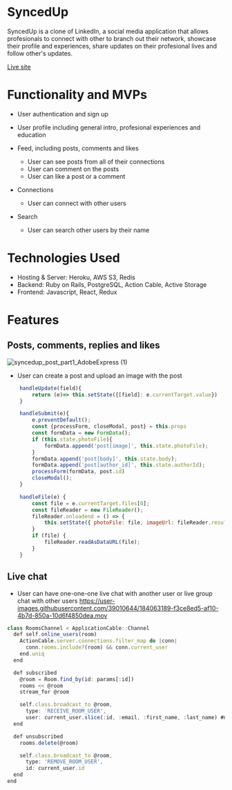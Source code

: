 # SyncedUp

SyncedUp is a clone of LinkedIn, a social media application that allows profesionals to connect with other to branch out their network, showcase their profile and experiences, share updates on their profesional lives and follow other's updates. 

[Live site](https://syncedup1.herokuapp.com/#/)

# Functionality and MVPs

* User authentication and sign up

* User profile including general intro, profesional experiences and education

* Feed, including posts, comments and likes 
    * User can see posts from all of their connections
    * User can comment on the posts
    * User can like a post or a comment 
* Connections 
    * User can connect with other users
* Search
    * User can search other users by their name

# Technologies Used

* Hosting & Server: Heroku, AWS S3, Redis
* Backend: Ruby on Rails, PostgreSQL, Action Cable, Active Storage
* Frontend: Javascript, React, Redux

 # Features
 ## Posts, comments, replies and likes
![syncedup_post_part1_AdobeExpress (1)](https://user-images.githubusercontent.com/39010644/184062647-c27e1f6f-5ab7-49f0-9ad8-f08f947b56c5.gif)
* User can create a post and upload an image with the post
```js
    handleUpdate(field){
        return (e)=> this.setState({[field]: e.currentTarget.value})
    }

    handleSubmit(e){
        e.preventDefault();
        const {processForm, closeModal, post} = this.props
        const formData = new FormData();
        if (this.state.photoFile){
            formData.append('post[image]', this.state.photoFile);
        }
        formData.append('post[body]', this.state.body);
        formData.append('post[author_id]', this.state.authorId);
        processForm(formData, post.id)
        closeModal();
    }

    handleFile(e) {
        const file = e.currentTarget.files[0];
        const fileReader = new FileReader();
        fileReader.onloadend = () => {
            this.setState({ photoFile: file, imageUrl: fileReader.result })
        }
        if (file) {
            fileReader.readAsDataURL(file);
        }
    }
```

 ## Live chat
 * User can have one-one-one live chat with another user or live group chat with other users
https://user-images.githubusercontent.com/39010644/184063189-f3ce8ed5-af10-4b7d-850a-10d6f4850dea.mov

```js
class RoomsChannel < ApplicationCable::Channel
  def self.online_users(room)
    ActionCable.server.connections.filter_map do |conn| 
      conn.rooms.include?(room) && conn.current_user
    end.uniq
  end

  def subscribed
    @room = Room.find_by(id: params[:id])
    rooms << @room
    stream_for @room

    self.class.broadcast_to @room, 
      type: 'RECEIVE_ROOM_USER',
      user: current_user.slice(:id, :email, :first_name, :last_name) #need to update
  end

  def unsubscribed
    rooms.delete(@room)

    self.class.broadcast_to @room, 
      type: 'REMOVE_ROOM_USER',
      id: current_user.id
  end
end

```


 
